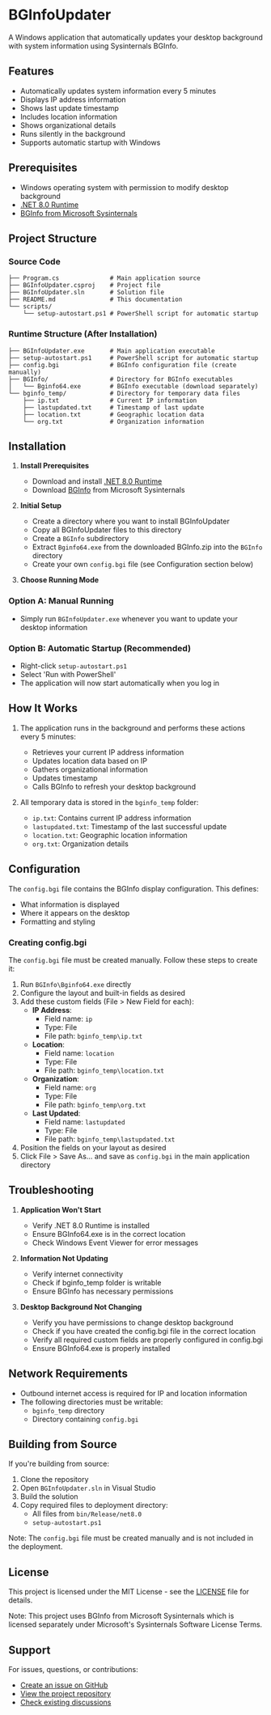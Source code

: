 # BGInfoUpdater

A Windows application that automatically updates your desktop background with system information using Sysinternals BGInfo.

## Features

- Automatically updates system information every 5 minutes
- Displays IP address information
- Shows last update timestamp
- Includes location information
- Shows organizational details
- Runs silently in the background
- Supports automatic startup with Windows

## Prerequisites

- Windows operating system with permission to modify desktop background
- [.NET 8.0 Runtime](https://dotnet.microsoft.com/download/dotnet/8.0)
- [BGInfo from Microsoft Sysinternals](https://learn.microsoft.com/en-us/sysinternals/downloads/bginfo)

## Project Structure

### Source Code

```plaintext
├── Program.cs              # Main application source
├── BGInfoUpdater.csproj    # Project file
├── BGInfoUpdater.sln       # Solution file
├── README.md               # This documentation
└── scripts/
    └── setup-autostart.ps1 # PowerShell script for automatic startup
```

### Runtime Structure (After Installation)

```plaintext
├── BGInfoUpdater.exe       # Main application executable
├── setup-autostart.ps1     # PowerShell script for automatic startup
├── config.bgi              # BGInfo configuration file (create manually)
├── BGInfo/                 # Directory for BGInfo executables
│   └── Bginfo64.exe        # BGInfo executable (download separately)
└── bginfo_temp/            # Directory for temporary data files
    ├── ip.txt              # Current IP information
    ├── lastupdated.txt     # Timestamp of last update
    ├── location.txt        # Geographic location data
    └── org.txt             # Organization information
```

## Installation

1. **Install Prerequisites**
   - Download and install [.NET 8.0 Runtime](https://dotnet.microsoft.com/download/dotnet/8.0)
   - Download [BGInfo](https://learn.microsoft.com/en-us/sysinternals/downloads/bginfo) from Microsoft Sysinternals

2. **Initial Setup**
   - Create a directory where you want to install BGInfoUpdater
   - Copy all BGInfoUpdater files to this directory
   - Create a `BGInfo` subdirectory
   - Extract `Bginfo64.exe` from the downloaded BGInfo.zip into the `BGInfo` directory
   - Create your own `config.bgi` file (see Configuration section below)

3. **Choose Running Mode**

### Option A: Manual Running

- Simply run `BGInfoUpdater.exe` whenever you want to update your desktop information

### Option B: Automatic Startup (Recommended)

- Right-click `setup-autostart.ps1`
- Select 'Run with PowerShell'
- The application will now start automatically when you log in

## How It Works

1. The application runs in the background and performs these actions every 5 minutes:
   - Retrieves your current IP address information
   - Updates location data based on IP
   - Gathers organizational information
   - Updates timestamp
   - Calls BGInfo to refresh your desktop background

2. All temporary data is stored in the `bginfo_temp` folder:
   - `ip.txt`: Contains current IP address information
   - `lastupdated.txt`: Timestamp of the last successful update
   - `location.txt`: Geographic location information
   - `org.txt`: Organization details

## Configuration

The `config.bgi` file contains the BGInfo display configuration. This defines:

- What information is displayed
- Where it appears on the desktop
- Formatting and styling

### Creating config.bgi

The `config.bgi` file must be created manually. Follow these steps to create it:

1. Run `BGInfo\Bginfo64.exe` directly
2. Configure the layout and built-in fields as desired
3. Add these custom fields (File > New Field for each):
   - **IP Address**:
     - Field name: `ip`
     - Type: File
     - File path: `bginfo_temp\ip.txt`
   - **Location**:
     - Field name: `location`
     - Type: File
     - File path: `bginfo_temp\location.txt`
   - **Organization**:
     - Field name: `org`
     - Type: File
     - File path: `bginfo_temp\org.txt`
   - **Last Updated**:
     - Field name: `lastupdated`
     - Type: File
     - File path: `bginfo_temp\lastupdated.txt`
4. Position the fields on your layout as desired
5. Click File > Save As... and save as `config.bgi` in the main application directory

## Troubleshooting

1. **Application Won't Start**
   - Verify .NET 8.0 Runtime is installed
   - Ensure BGInfo64.exe is in the correct location
   - Check Windows Event Viewer for error messages

2. **Information Not Updating**
   - Verify internet connectivity
   - Check if bginfo_temp folder is writable
   - Ensure BGInfo has necessary permissions

3. **Desktop Background Not Changing**
   - Verify you have permissions to change desktop background
   - Check if you have created the config.bgi file in the correct location
   - Verify all required custom fields are properly configured in config.bgi
   - Ensure BGInfo64.exe is properly installed

## Network Requirements

- Outbound internet access is required for IP and location information
- The following directories must be writable:
  - `bginfo_temp` directory
  - Directory containing `config.bgi`

## Building from Source

If you're building from source:

1. Clone the repository
2. Open `BGInfoUpdater.sln` in Visual Studio
3. Build the solution
4. Copy required files to deployment directory:
   - All files from `bin/Release/net8.0`
   - `setup-autostart.ps1`

Note: The `config.bgi` file must be created manually and is not included in the deployment.

## License

This project is licensed under the MIT License - see the [LICENSE](LICENSE) file for details.

Note: This project uses BGInfo from Microsoft Sysinternals which is licensed separately under Microsoft's Sysinternals Software License Terms.

## Support

For issues, questions, or contributions:

- [Create an issue on GitHub](https://github.com/s4180t/BGInfoUpdater/issues)
- [View the project repository](https://github.com/s4180t/BGInfoUpdater)
- [Check existing discussions](https://github.com/s4180t/BGInfoUpdater/discussions)
